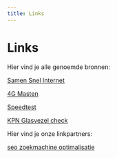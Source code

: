 ```yaml
---
title: Links
---
```


# Links

Hier vind je alle genoemde bronnen:

<a href="http://www.samensnelinternet.nl/" target="_blank" rel="nofollow">Samen Snel Internet</a>

<a href="http://www.gsmmasten.nl/" target="_blank" rel="nofollow">4G Masten</a>

<a href="https://www.speedtest.net/nl" target="_blank" rel="nofollow">Speedtest</a>

<a href="https://www.kpnnetwerk.nl/" target="_blank" rel="nofollow">KPN Glasvezel check</a>

Hier vind je onze linkpartners:

<a href="https://www.heinosoft.nl/blog/zoekmachine-optimalisatie" target="_blank">seo zoekmachine optimalisatie</a>
